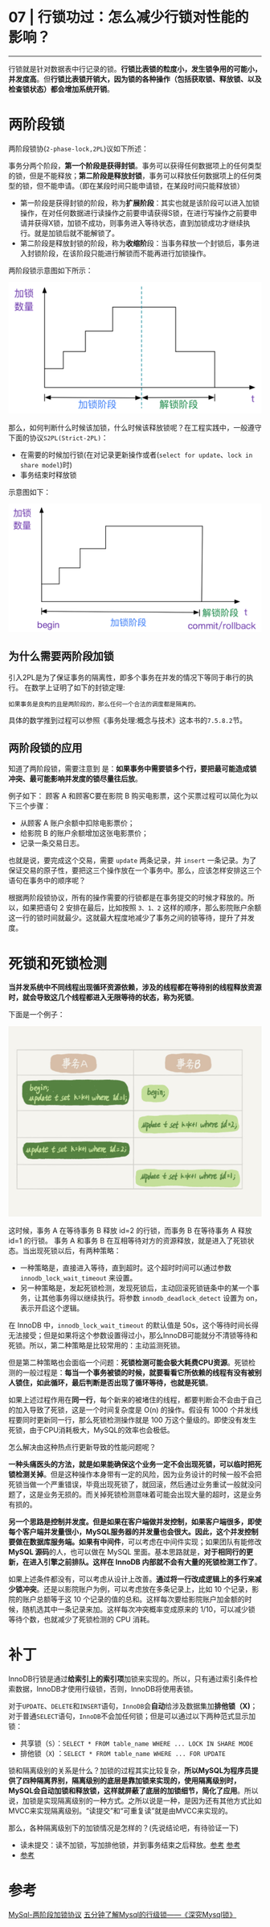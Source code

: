 ﻿# 07 | 行锁功过：怎么减少行锁对性能的影响？
---

行锁就是针对数据表中行记录的锁。**行锁比表锁的粒度小，发生锁争用的可能小，并发度高**。但**行锁比表锁开销大，因为锁的各种操作（包括获取锁、释放锁、以及检查锁状态）都会增加系统开销**。

# 两阶段锁
两阶段锁协(`2-phase-lock,2PL`)议如下所述：

事务分两个阶段，**第一个阶段是获得封锁**。事务可以获得任何数据项上的任何类型的锁，但是不能释放；**第二阶段是释放封锁**，事务可以释放任何数据项上的任何类型的锁，但不能申请。（即在某段时间只能申请锁，在某段时间只能释放锁）

- 第一阶段是获得封锁的阶段，称为**扩展阶段**：其实也就是该阶段可以进入加锁操作，在对任何数据进行读操作之前要申请获得S锁，在进行写操作之前要申请并获得X锁，加锁不成功，则事务进入等待状态，直到加锁成功才继续执行。就是加锁后就不能解锁了。
- 第二阶段是释放封锁的阶段，称为**收缩阶**段：当事务释放一个封锁后，事务进入封锁阶段，在该阶段只能进行解锁而不能再进行加锁操作。

两阶段锁示意图如下所示：
<center>
<img src="https://raw.githubusercontent.com/adamhand/LeetCode-images/master/two_phase_lock.png">
</center>

那么，如何判断什么时候该加锁，什么时候该释放锁呢？在工程实践中，一般遵守下面的协议`S2PL(Strict-2PL)`：

- 在需要的时候加行锁(在对记录更新操作或者(`select for update`、`lock in share model`)时)
- 事务结束时释放锁

示意图如下：
<center>
<img src="https://raw.githubusercontent.com/adamhand/LeetCode-images/master/two_phase_lock1.png">
</center>

## 为什么需要两阶段加锁
引入2PL是为了保证事务的隔离性，即多个事务在并发的情况下等同于串行的执行。 在数学上证明了如下的封锁定理:
```
如果事务是良构的且是两阶段的，那么任何一个合法的调度都是隔离的。
```
具体的数学推到过程可以参照《事务处理:概念与技术》这本书的`7.5.8.2`节。

## 两阶段锁的应用
知道了两阶段锁，需要注意到 是：**如果事务中需要锁多个行，要把最可能造成锁冲突、最可能影响并发度的锁尽量往后放**。

例子如下：
顾客 A 和顾客C要在影院 B 购买电影票，这个买票过程可以简化为以下三个步骤：

- 从顾客 A 账户余额中扣除电影票价；
- 给影院 B 的账户余额增加这张电影票价；
- 记录一条交易日志。

也就是说，要完成这个交易，需要 `update` 两条记录，并 `insert` 一条记录。为了保证交易的原子性，要把这三个操作放在一个事务中。那么，应该怎样安排这三个语句在事务中的顺序呢？

根据两阶段锁协议，所有的操作需要的行锁都是在事务提交的时候才释放的。所以，如果把语句 2 安排在最后，比如按照 `3、1、2` 这样的顺序，那么影院账户余额这一行的锁时间就最少。这就最大程度地减少了事务之间的锁等待，提升了并发度。

# 死锁和死锁检测
**当并发系统中不同线程出现循环资源依赖，涉及的线程都在等待别的线程释放资源时，就会导致这几个线程都进入无限等待的状态，称为死锁**。

下面是一个例子：
<center>
<img src="https://raw.githubusercontent.com/adamhand/LeetCode-images/master/mysql_deadlock.jpg">
</center>

这时候，事务 A 在等待事务 B 释放 id=2 的行锁，而事务 B 在等待事务 A 释放 id=1 的行锁。 事务 A 和事务 B 在互相等待对方的资源释放，就是进入了死锁状态。当出现死锁以后，有两种策略：

- 一种策略是，直接进入等待，直到超时。这个超时时间可以通过参数 `innodb_lock_wait_timeout` 来设置。
- 另一种策略是，发起死锁检测，发现死锁后，主动回滚死锁链条中的某一个事务，让其他事务得以继续执行。将参数 `innodb_deadlock_detect` 设置为 on，表示开启这个逻辑。

在 InnoDB 中，`innodb_lock_wait_timeout` 的默认值是 50s，这个等待时间长得无法接受；但是如果将这个参数设置得过小，那么InnoDB可能就分不清锁等待和死锁。所以，第二种策略是比较常用的：主动监测死锁。

但是第二种策略也会面临一个问题：**死锁检测可能会极大耗费CPU资源**。死锁检测的一般过程是：**每当一个事务被锁的时候，就要看看它所依赖的线程有没有被别人锁住，如此循环，最后判断是否出现了循环等待，也就是死锁**。

如果上述过程作用在**同一行**，每个新来的被堵住的线程，都要判断会不会由于自己的加入导致了死锁，这是一个时间复杂度是 O(n) 的操作。假设有 1000 个并发线程要同时更新同一行，那么死锁检测操作就是 100 万这个量级的。即使没有发生死锁，由于CPU消耗极大，MySQL的效率也会极低。

怎么解决由这种热点行更新导致的性能问题呢？

**一种头痛医头的方法，就是如果能确保这个业务一定不会出现死锁，可以临时把死锁检测关掉**。但是这种操作本身带有一定的风险，因为业务设计的时候一般不会把死锁当做一个严重错误，毕竟出现死锁了，就回滚，然后通过业务重试一般就没问题了，这是业务无损的。而关掉死锁检测意味着可能会出现大量的超时，这是业务有损的。

**另一个思路是控制并发度。**但是如果在客户端做并发控制，如果客户端很多，即使每个客户端并发量很小，MySQL服务器的并发量也会很大。**因此，这个并发控制要做在数据库服务端**。如果有**中间件**，可以考虑在中间件实现；如果团队有能修改 **MySQL 源码**的人，也可以做在 MySQL 里面。基本思路就是，**对于相同行的更新，在进入引擎之前排队。这样在 InnoDB 内部就不会有大量的死锁检测工作了**。

如果上述条件都没有，可以考虑从设计上改善。**通过将一行改成逻辑上的多行来减少锁冲突**。还是以影院账户为例，可以考虑放在多条记录上，比如 10 个记录，影院的账户总额等于这 10 个记录的值的总和。这样每次要给影院账户加金额的时候，随机选其中一条记录来加。这样每次冲突概率变成原来的 1/10，可以减少锁等待个数，也就减少了死锁检测的 CPU 消耗。

# 补丁
InnoDB行锁是通过**给索引上的索引项**加锁来实现的。所以，只有通过索引条件检索数据，InnoDB才使用行级锁，否则，InnoDB将使用表锁。

对于`UPDATE`、`DELETE`和`INSERT`语句，`InnoDB`会**自动**给涉及数据集加**排他锁（X)**；
对于普通`SELECT`语句，`InnoDB`不会加任何锁；但是可以通过以下两种范式显示加锁：

- 共享锁（`S`）：`SELECT * FROM table_name WHERE ... LOCK IN SHARE MODE`
- 排他锁（`X`) ：`SELECT * FROM table_name WHERE ... FOR UPDATE`

锁和隔离级别的关系是什么？加锁的过程其实比较复杂，**所以MySQL为程序员提供了四种隔离界别，隔离级别的底层是靠加锁来实现的，使用隔离级别时，MySQL会自动加锁和释放锁，这样就屏蔽了底层的加锁细节，简化了应用**。所以说，加锁是实现隔离级别的一种方式。之所以说是一种，是因为还有其他方式比如MVCC来实现隔离级别。“读提交”和“可重复读”就是由MVCC来实现的。

那么，各种隔离级别下的加锁情况是怎样的？(先说结论吧，有待验证一下)

- 读未提交：读不加锁，写加排他锁，并到事务结束之后释放。[参考](https://www.imooc.com/article/17291) [参考](https://www.imooc.com/article/17290)
- [参考](https://blog.csdn.net/liang9338/article/details/85058212)


# 参考
[MySql-两阶段加锁协议](https://my.oschina.net/alchemystar/blog/1438839)
[五分钟了解Mysql的行级锁——《深究Mysql锁》](https://blog.csdn.net/zcl_love_wx/article/details/81983267)